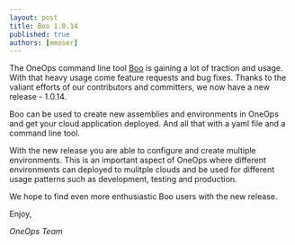 ```yaml
---
layout: post
title: Boo 1.0.14
published: true
authors: [mmoser]
---
```


The OneOps command line tool [Boo](https://github.com/oneops/boo/) is gaining a
lot of traction and usage. With that heavy usage come feature requests and bug
fixes. Thanks to the valiant efforts of our contributors and committers, we now
have a new release - 1.0.14.

<!--more-->

Boo can be used to create new assemblies and environments in OneOps and get your
cloud application deployed. And all that with a yaml file and a command line
tool.

With the new release you are able to configure and create multiple environments.
This is an important aspect of OneOps where different environments can deployed
to mulitple clouds and be used for different usage patterns such as development,
testing and production.

We hope to find even more enthusiastic Boo users with the new release. 

Enjoy,

_OneOps Team_
